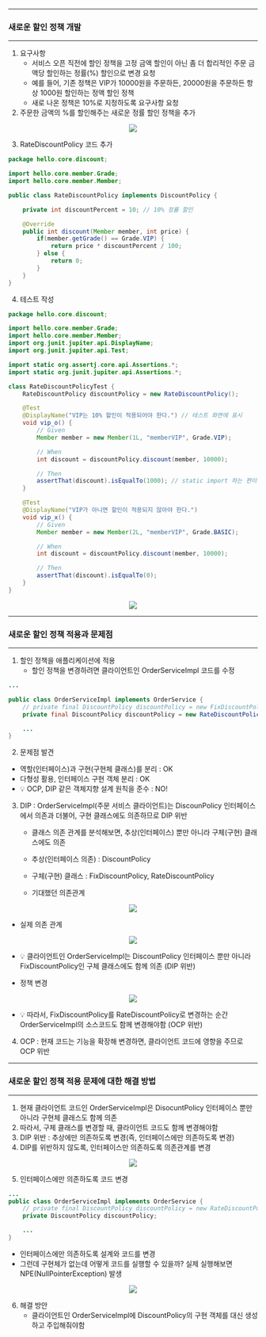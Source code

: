 -----
### 새로운 할인 정책 개발
-----
1. 요구사항
   - 서비스 오픈 직전에 할인 정책을 고정 금액 할인이 아닌 좀 더 합리적인 주문 금액당 할인하는 정률(%) 할인으로 변경 요청
   - 예를 들어, 기존 정책은 VIP가 10000원을 주문하든, 20000원을 주문하든 항상 1000원 할인하는 정액 할인 정책
   - 새로 나온 정책은 10%로 지정하도록 요구사항 요청
2. 주문한 금액의 %를 할인해주는 새로운 정률 할인 정책을 추가
<div align="center">
<img src="https://github.com/sooyounghan/Java/assets/34672301/2b034c97-5501-4ca7-a987-35b69ef59ab5">
</div>

3. RateDiscountPolicy 코드 추가
```java
package hello.core.discount;

import hello.core.member.Grade;
import hello.core.member.Member;

public class RateDiscountPolicy implements DiscountPolicy {

    private int discountPercent = 10; // 10% 정률 할인

    @Override
    public int discount(Member member, int price) {
        if(member.getGrade() == Grade.VIP) {
            return price * discountPercent / 100;
        } else {
            return 0;
        }
    }
}
```

4. 테스트 작성
```java
package hello.core.discount;

import hello.core.member.Grade;
import hello.core.member.Member;
import org.junit.jupiter.api.DisplayName;
import org.junit.jupiter.api.Test;

import static org.assertj.core.api.Assertions.*;
import static org.junit.jupiter.api.Assertions.*;

class RateDiscountPolicyTest {
    RateDiscountPolicy discountPolicy = new RateDiscountPolicy();

    @Test
    @DisplayName("VIP는 10% 할인이 적용되어야 한다.") // 테스트 화면에 표시
    void vip_o() {
        // Given
        Member member = new Member(1L, "memberVIP", Grade.VIP);

        // When
        int discount = discountPolicy.discount(member, 10000);

        // Then
        assertThat(discount).isEqualTo(1000); // static import 하는 편이 좋음
    }

    @Test
    @DisplayName("VIP가 아니면 할인이 적용되지 않아야 한다.")
    void vip_x() {
        // Given
        Member member = new Member(2L, "memberVIP", Grade.BASIC);

        // When
        int discount = discountPolicy.discount(member, 10000);

        // Then
        assertThat(discount).isEqualTo(0);
    }
}
```
<div align="center">
<img src="https://github.com/sooyounghan/Java/assets/34672301/58894475-6941-46d7-93ec-686d6dd3e92a">
</div>

-----
### 새로운 할인 정책 적용과 문제점
-----
1. 할인 정책을 애플리케이션에 적용
   - 할인 정책을 변경하려면 클라이언트인 OrderServiceImpl 코드를 수정
```java
...

public class OrderServiceImpl implements OrderService {
    // private final DiscountPolicy discountPolicy = new FixDiscountPolicy(); 
    private final DiscountPolicy discountPolicy = new RateDiscountPolicy();

    ...
}
```

2. 문제점 발견
  - 역할(인터페이스)과 구현(구현체 클래스)를 분리 : OK
  - 다형성 활용, 인터페이스 구현 객체 분리 : OK
  - 💡 OCP, DIP 같은 객체지향 설계 원칙을 준수 : NO!

3. DIP : OrderServiceImpl(주문 서비스 클라이언트)는 DiscounPolicy 인터페이스에서 의존과 더불어, 구현 클래스에도 의존하므로 DIP 위반
   - 클래스 의존 관계를 분석해보면, 추상(인터페이스) 뿐만 아니라 구체(구현) 클래스에도 의존
   - 추상(인터페이스 의존) : DiscountPolicy
   - 구체(구현) 클래스 : FixDiscountPolicy, RateDiscountPolicy

   - 기대했던 의존관계
<div align="center">
<img src="https://github.com/sooyounghan/Java/assets/34672301/2af17194-176b-41d9-a7cb-3bac5abb319e">
</div>

   - 실제 의존 관계
<div align="center">
<img src="https://github.com/sooyounghan/Java/assets/34672301/5f9e85d9-9419-489a-b65d-32d71da4ef94">
</div>

   - 💡 클라이언트인 OrderServiceImpl는 DiscountPolicy 인터페이스 뿐만 아니라 FixDiscountPolicy인 구체 클래스에도 함께 의존 (DIP 위반)

   - 정책 변경
<div align="center">
<img src="https://github.com/sooyounghan/Java/assets/34672301/907eb656-6c1d-4dc3-89b7-44991a7bdd22">
</div>

   - 💡 따라서, FixDiscountPolicy를 RateDiscountPolicy로 변경하는 순간 OrderServiceImpl의 소스코드도 함께 변경해야함 (OCP 위반)

4. OCP : 현재 코드는 기능을 확장해 변경하면, 클라이언트 코드에 영향을 주므로 OCP 위반

-----
### 새로운 할인 정책 적용 문제에 대한 해결 방법
-----
1. 현재 클라이언트 코드인 OrderServiceImpl은 DisocuntPolicy 인터페이스 뿐만 아니라 구현체 클래스도 함께 의존
2. 따라서, 구체 클래스를 변경할 때, 클라이언트 코드도 함께 변경해야함
3. DIP 위반 : 추상에만 의존하도록 변경(즉, 인터페이스에만 의존하도록 변경)
4. DIP를 위반하지 않도록, 인터페이스만 의존하도록 의존관계를 변경
<div align="center">
<img src="https://github.com/sooyounghan/Java/assets/34672301/782a9b3a-fcfe-4443-b588-9ae7e5c4b9c7">
</div>

5. 인터페이스에만 의존하도록 코드 변경
```java
...
public class OrderServiceImpl implements OrderService {
    // private final DiscountPolicy discountPolicy = new RateDiscountPolicy(); 
    private DiscountPolicy discountPolicy;

    ...
}
```
  - 인터페이스에만 의존하도록 설계와 코드를 변경
  - 그런데 구현체가 없는데 어떻게 코드를 실행할 수 있을까? 실제 실행해보면 NPE(NullPointerException) 발생
<div align="center">
<img src="https://github.com/sooyounghan/Java/assets/34672301/8fe55b14-6ef3-481b-9db7-8ff8b3e97c05">
</div>

6. 해결 방안
   - 클라이언트인 OrderServiceImpl에 DiscountPolicy의 구현 객체를 대신 생성하고 주입해줘야함

   
